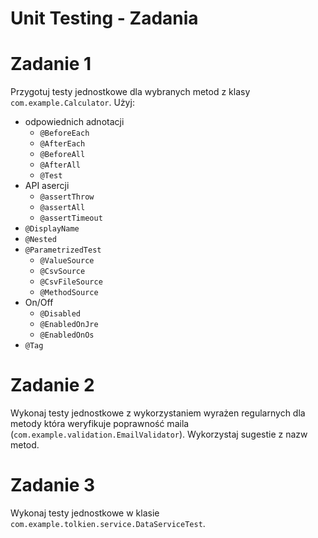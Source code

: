 # Unit Testing - Zadania

# Zadanie 1
Przygotuj testy jednostkowe dla wybranych metod z klasy `com.example.Calculator`. Użyj:
- odpowiednich adnotacji
    - `@BeforeEach`
    - `@AfterEach`
    - `@BeforeAll`
    - `@AfterAll`
    - `@Test`
- API asercji
    - `@assertThrow`
    - `@assertAll`
    - `@assertTimeout`
- `@DisplayName`
- `@Nested`
- `@ParametrizedTest`
    - `@ValueSource`
    - `@CsvSource`
    - `@CsvFileSource`
    - `@MethodSource`
- On/Off
    - `@Disabled`
    - `@EnabledOnJre`
    - `@EnabledOnOs`
- `@Tag`

# Zadanie 2
Wykonaj testy jednostkowe z wykorzystaniem wyrażen regularnych dla metody która weryfikuje poprawność maila 
(`com.example.validation.EmailValidator`). Wykorzystaj sugestie z nazw metod.

# Zadanie 3 
Wykonaj testy jednostkowe w klasie `com.example.tolkien.service.DataServiceTest`.